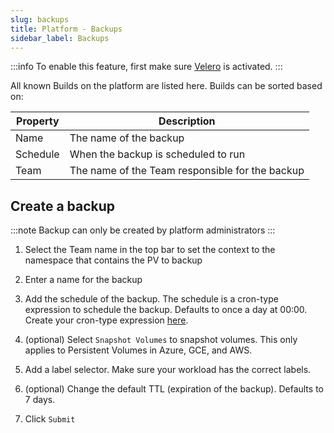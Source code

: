 ```yaml
---
slug: backups
title: Platform - Backups
sidebar_label: Backups
---
```


:::info
To enable this feature, first make sure [Velero](../../apps/velero.md) is activated.
:::

All known Builds on the platform are listed here. Builds can be sorted based on:

| Property      | Description                                            |
| ------------- | ------------------------------------------------------ |
| Name          | The name of the backup                                 |
| Schedule      | When the backup is scheduled to run                    |
| Team          | The name of the Team responsible for the backup        |

## Create a backup

:::note
Backup can only be created by platform administrators
:::

1. Select the Team name in the top bar to set the context to the namespace that contains the PV to backup
1. Enter a name for the backup
2. Add the schedule of the backup. The schedule is a cron-type expression to schedule the backup. Defaults to once a day at 00:00. Create your cron-type expression [here](https://crontab.guru/).
3. (optional) Select `Snapshot Volumes` to snapshot volumes. This only applies to Persistent Volumes in Azure, GCE, and AWS.
4. Add a label selector. Make sure your workload has the correct labels.

5. (optional) Change the default TTL (expiration of the backup). Defaults to 7 days.
6. Click `Submit`